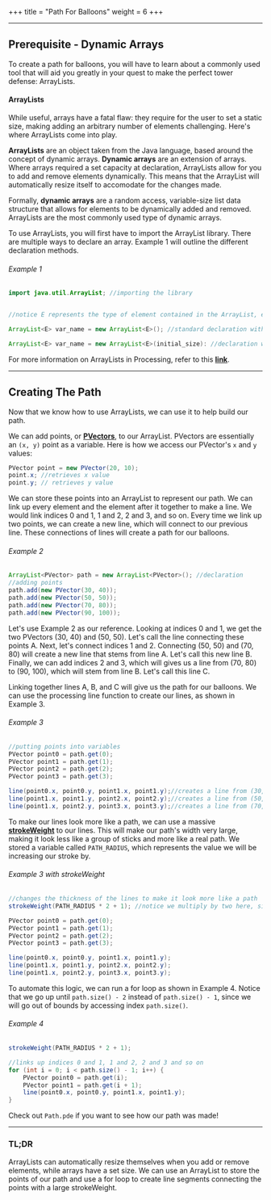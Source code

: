 +++
title = "Path For Balloons"
weight = 6
+++

---

## Prerequisite - Dynamic Arrays

To create a path for balloons, you will have to learn about a commonly used tool that will aid you greatly in your quest to make the perfect tower defense: ArrayLists.

#### ArrayLists

While useful, arrays have a fatal flaw: they require for the user to set a static size, making adding an arbitrary number of elements challenging. Here's where ArrayLists come into play.

**ArrayLists** are an object taken from the Java language, based around the concept of dynamic arrays. **Dynamic arrays** are an extension of arrays. Where arrays required a set capacity at declaration, ArrayLists allow for you to add and remove elements dynamically. This means that the ArrayList will automatically resize itself to accomodate for the changes made. 

Formally, **dynamic arrays** are a random access, variable-size list data structure that allows for elements to be dynamically added and removed. ArrayLists are the most commonly used type of dynamic arrays. 

To use ArrayLists, you will first have to import the ArrayList library. There are multiple ways to declare an array. Example 1 will outline the different declaration methods.

###### Example 1
```Java
import java.util.ArrayList; //importing the library


//notice E represents the type of element contained in the ArrayList, e.g. int, bool, string, PVector

ArrayList<E> var_name = new ArrayList<E>(); //standard declaration with datatype E

ArrayList<E> var_name = new ArrayList<E>(initial_size): //declaration with size
```

For more information on ArrayLists in Processing, refer to this **[link](https://processing.org/reference/ArrayList.html)**.

***

## Creating The Path

Now that we know how to use ArrayLists, we can use it to help build our path. 

We can add points, or **[PVectors](https://processing.org/reference/PVector.html)**, to our ArrayList. PVectors are essentially an `(x, y)` point as a variable. Here is how we access our PVector's `x` and `y` values:

```Java
PVector point = new PVector(20, 10);
point.x; //retrieves x value
point.y; // retrieves y value
```

We can store these points into an ArrayList to represent our path. We can link up every element and the element after it together to make a line. We would link indices 0 and 1, 1 and 2, 2 and 3, and so on. Every time we link up two points, we can create a new line, which will connect to our previous line. These connections of lines will create a path for our balloons.

###### Example 2
```Java
ArrayList<PVector> path = new ArrayList<PVector>(); //declaration
//adding points
path.add(new PVector(30, 40));
path.add(new PVector(50, 50));
path.add(new PVector(70, 80));
path.add(new PVector(90, 100));
```

Let's use Example 2 as our reference. Looking at indices 0 and 1, we get the two PVectors (30, 40) and (50, 50). Let's call the line connecting these points A. Next, let's connect indices 1 and 2. Connecting (50, 50) and (70, 80) will create a new line that stems from line A. Let's call this new line B. Finally, we can add indices 2 and 3, which will gives us a line from (70, 80) to (90, 100), which will stem from line B. Let's call this line C. 

Linking together lines A, B, and C will give us the path for our balloons. We can use the processing line function to create our lines, as shown in Example 3.

###### Example 3
```Java
//putting points into variables
PVector point0 = path.get(0);
PVector point1 = path.get(1);
PVector point2 = path.get(2);
PVector point3 = path.get(3);

line(point0.x, point0.y, point1.x, point1.y);//creates a line from (30, 40) to (50, 50)
line(point1.x, point1.y, point2.x, point2.y);//creates a line from (50, 50) to (70, 80)
line(point1.x, point2.y, point3.x, point3.y);//creates a line from (70, 80) to (90, 100)
```

To make our lines look more like a path, we can use a massive **[strokeWeight](https://processing.org/reference/strokeWeight_.html)** to our lines. This will make our path's width very large, making it look less like a group of sticks and more like a real path. We stored a variable called `PATH_RADIUS`, which represents the value we will be increasing our stroke by.

###### Example 3 with strokeWeight
```Java
//changes the thickness of the lines to make it look more like a path
strokeWeight(PATH_RADIUS * 2 + 1); //notice we multiply by two here, since strokeWeight measures the width or diameter he one at the end represents the middle line, surrounded by the two PATH_RADIUS blocks.

PVector point0 = path.get(0);
PVector point1 = path.get(1);
PVector point2 = path.get(2);
PVector point3 = path.get(3);

line(point0.x, point0.y, point1.x, point1.y);
line(point1.x, point1.y, point2.x, point2.y);
line(point1.x, point2.y, point3.x, point3.y);
```

To automate this logic, we can run a for loop as shown in Example 4. Notice that we go up until `path.size() - 2` instead of `path.size() - 1`, since we will go out of bounds by accessing index `path.size()`.

###### Example 4
```Java
strokeWeight(PATH_RADIUS * 2 + 1); 

//links up indices 0 and 1, 1 and 2, 2 and 3 and so on
for (int i = 0; i < path.size() - 1; i++) {
    PVector point0 = path.get(i);
    PVector point1 = path.get(i + 1);
    line(point0.x, point0.y, point1.x, point1.y);
}
```

Check out `Path.pde` if you want to see how our path was made!

***

### TL;DR
ArrayLists can automatically resize themselves when you add or remove elements, while arrays have a set size. We can use an ArrayList to store the points of our path and use a for loop to create line segments connecting the points with a large strokeWeight.

